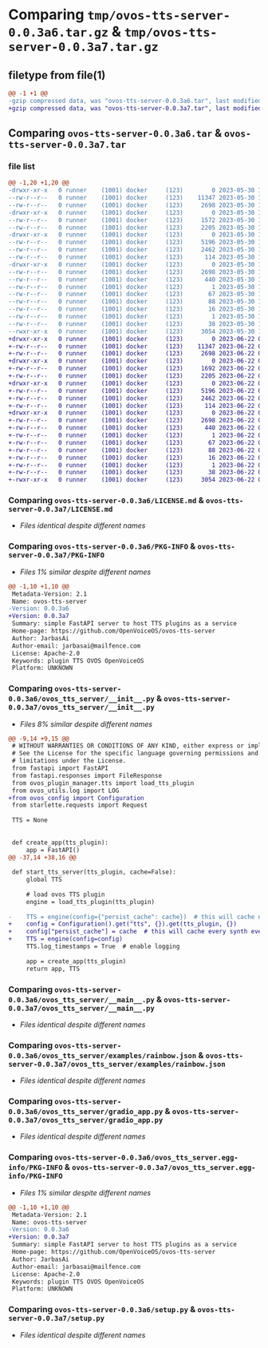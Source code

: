 # Comparing `tmp/ovos-tts-server-0.0.3a6.tar.gz` & `tmp/ovos-tts-server-0.0.3a7.tar.gz`

## filetype from file(1)

```diff
@@ -1 +1 @@
-gzip compressed data, was "ovos-tts-server-0.0.3a6.tar", last modified: Tue May 30 18:08:34 2023, max compression
+gzip compressed data, was "ovos-tts-server-0.0.3a7.tar", last modified: Thu Jun 22 03:33:43 2023, max compression
```

## Comparing `ovos-tts-server-0.0.3a6.tar` & `ovos-tts-server-0.0.3a7.tar`

### file list

```diff
@@ -1,20 +1,20 @@
-drwxr-xr-x   0 runner    (1001) docker     (123)        0 2023-05-30 18:08:34.602711 ovos-tts-server-0.0.3a6/
--rw-r--r--   0 runner    (1001) docker     (123)    11347 2023-05-30 18:08:34.000000 ovos-tts-server-0.0.3a6/LICENSE.md
--rw-r--r--   0 runner    (1001) docker     (123)     2698 2023-05-30 18:08:34.602711 ovos-tts-server-0.0.3a6/PKG-INFO
-drwxr-xr-x   0 runner    (1001) docker     (123)        0 2023-05-30 18:08:34.602711 ovos-tts-server-0.0.3a6/ovos_tts_server/
--rw-r--r--   0 runner    (1001) docker     (123)     1572 2023-05-30 18:08:34.000000 ovos-tts-server-0.0.3a6/ovos_tts_server/__init__.py
--rw-r--r--   0 runner    (1001) docker     (123)     2205 2023-05-30 18:08:34.000000 ovos-tts-server-0.0.3a6/ovos_tts_server/__main__.py
-drwxr-xr-x   0 runner    (1001) docker     (123)        0 2023-05-30 18:08:34.602711 ovos-tts-server-0.0.3a6/ovos_tts_server/examples/
--rw-r--r--   0 runner    (1001) docker     (123)     5196 2023-05-30 18:08:34.000000 ovos-tts-server-0.0.3a6/ovos_tts_server/examples/rainbow.json
--rw-r--r--   0 runner    (1001) docker     (123)     2462 2023-05-30 18:08:34.000000 ovos-tts-server-0.0.3a6/ovos_tts_server/gradio_app.py
--rw-r--r--   0 runner    (1001) docker     (123)      114 2023-05-30 18:08:34.000000 ovos-tts-server-0.0.3a6/ovos_tts_server/version.py
-drwxr-xr-x   0 runner    (1001) docker     (123)        0 2023-05-30 18:08:34.602711 ovos-tts-server-0.0.3a6/ovos_tts_server.egg-info/
--rw-r--r--   0 runner    (1001) docker     (123)     2698 2023-05-30 18:08:34.000000 ovos-tts-server-0.0.3a6/ovos_tts_server.egg-info/PKG-INFO
--rw-r--r--   0 runner    (1001) docker     (123)      440 2023-05-30 18:08:34.000000 ovos-tts-server-0.0.3a6/ovos_tts_server.egg-info/SOURCES.txt
--rw-r--r--   0 runner    (1001) docker     (123)        1 2023-05-30 18:08:34.000000 ovos-tts-server-0.0.3a6/ovos_tts_server.egg-info/dependency_links.txt
--rw-r--r--   0 runner    (1001) docker     (123)       67 2023-05-30 18:08:34.000000 ovos-tts-server-0.0.3a6/ovos_tts_server.egg-info/entry_points.txt
--rw-r--r--   0 runner    (1001) docker     (123)       88 2023-05-30 18:08:34.000000 ovos-tts-server-0.0.3a6/ovos_tts_server.egg-info/requires.txt
--rw-r--r--   0 runner    (1001) docker     (123)       16 2023-05-30 18:08:34.000000 ovos-tts-server-0.0.3a6/ovos_tts_server.egg-info/top_level.txt
--rw-r--r--   0 runner    (1001) docker     (123)        1 2023-05-30 18:08:34.000000 ovos-tts-server-0.0.3a6/ovos_tts_server.egg-info/zip-safe
--rw-r--r--   0 runner    (1001) docker     (123)       38 2023-05-30 18:08:34.602711 ovos-tts-server-0.0.3a6/setup.cfg
--rwxr-xr-x   0 runner    (1001) docker     (123)     3054 2023-05-30 18:08:34.000000 ovos-tts-server-0.0.3a6/setup.py
+drwxr-xr-x   0 runner    (1001) docker     (123)        0 2023-06-22 03:33:43.963886 ovos-tts-server-0.0.3a7/
+-rw-r--r--   0 runner    (1001) docker     (123)    11347 2023-06-22 03:33:43.000000 ovos-tts-server-0.0.3a7/LICENSE.md
+-rw-r--r--   0 runner    (1001) docker     (123)     2698 2023-06-22 03:33:43.963886 ovos-tts-server-0.0.3a7/PKG-INFO
+drwxr-xr-x   0 runner    (1001) docker     (123)        0 2023-06-22 03:33:43.963886 ovos-tts-server-0.0.3a7/ovos_tts_server/
+-rw-r--r--   0 runner    (1001) docker     (123)     1692 2023-06-22 03:33:43.000000 ovos-tts-server-0.0.3a7/ovos_tts_server/__init__.py
+-rw-r--r--   0 runner    (1001) docker     (123)     2205 2023-06-22 03:33:43.000000 ovos-tts-server-0.0.3a7/ovos_tts_server/__main__.py
+drwxr-xr-x   0 runner    (1001) docker     (123)        0 2023-06-22 03:33:43.963886 ovos-tts-server-0.0.3a7/ovos_tts_server/examples/
+-rw-r--r--   0 runner    (1001) docker     (123)     5196 2023-06-22 03:33:43.000000 ovos-tts-server-0.0.3a7/ovos_tts_server/examples/rainbow.json
+-rw-r--r--   0 runner    (1001) docker     (123)     2462 2023-06-22 03:33:43.000000 ovos-tts-server-0.0.3a7/ovos_tts_server/gradio_app.py
+-rw-r--r--   0 runner    (1001) docker     (123)      114 2023-06-22 03:33:43.000000 ovos-tts-server-0.0.3a7/ovos_tts_server/version.py
+drwxr-xr-x   0 runner    (1001) docker     (123)        0 2023-06-22 03:33:43.963886 ovos-tts-server-0.0.3a7/ovos_tts_server.egg-info/
+-rw-r--r--   0 runner    (1001) docker     (123)     2698 2023-06-22 03:33:43.000000 ovos-tts-server-0.0.3a7/ovos_tts_server.egg-info/PKG-INFO
+-rw-r--r--   0 runner    (1001) docker     (123)      440 2023-06-22 03:33:43.000000 ovos-tts-server-0.0.3a7/ovos_tts_server.egg-info/SOURCES.txt
+-rw-r--r--   0 runner    (1001) docker     (123)        1 2023-06-22 03:33:43.000000 ovos-tts-server-0.0.3a7/ovos_tts_server.egg-info/dependency_links.txt
+-rw-r--r--   0 runner    (1001) docker     (123)       67 2023-06-22 03:33:43.000000 ovos-tts-server-0.0.3a7/ovos_tts_server.egg-info/entry_points.txt
+-rw-r--r--   0 runner    (1001) docker     (123)       88 2023-06-22 03:33:43.000000 ovos-tts-server-0.0.3a7/ovos_tts_server.egg-info/requires.txt
+-rw-r--r--   0 runner    (1001) docker     (123)       16 2023-06-22 03:33:43.000000 ovos-tts-server-0.0.3a7/ovos_tts_server.egg-info/top_level.txt
+-rw-r--r--   0 runner    (1001) docker     (123)        1 2023-06-22 03:33:43.000000 ovos-tts-server-0.0.3a7/ovos_tts_server.egg-info/zip-safe
+-rw-r--r--   0 runner    (1001) docker     (123)       38 2023-06-22 03:33:43.963886 ovos-tts-server-0.0.3a7/setup.cfg
+-rwxr-xr-x   0 runner    (1001) docker     (123)     3054 2023-06-22 03:33:43.000000 ovos-tts-server-0.0.3a7/setup.py
```

### Comparing `ovos-tts-server-0.0.3a6/LICENSE.md` & `ovos-tts-server-0.0.3a7/LICENSE.md`

 * *Files identical despite different names*

### Comparing `ovos-tts-server-0.0.3a6/PKG-INFO` & `ovos-tts-server-0.0.3a7/PKG-INFO`

 * *Files 1% similar despite different names*

```diff
@@ -1,10 +1,10 @@
 Metadata-Version: 2.1
 Name: ovos-tts-server
-Version: 0.0.3a6
+Version: 0.0.3a7
 Summary: simple FastAPI server to host TTS plugins as a service
 Home-page: https://github.com/OpenVoiceOS/ovos-tts-server
 Author: JarbasAi
 Author-email: jarbasai@mailfence.com
 License: Apache-2.0
 Keywords: plugin TTS OVOS OpenVoiceOS
 Platform: UNKNOWN
```

### Comparing `ovos-tts-server-0.0.3a6/ovos_tts_server/__init__.py` & `ovos-tts-server-0.0.3a7/ovos_tts_server/__init__.py`

 * *Files 8% similar despite different names*

```diff
@@ -9,14 +9,15 @@
 # WITHOUT WARRANTIES OR CONDITIONS OF ANY KIND, either express or implied.
 # See the License for the specific language governing permissions and
 # limitations under the License.
 from fastapi import FastAPI
 from fastapi.responses import FileResponse
 from ovos_plugin_manager.tts import load_tts_plugin
 from ovos_utils.log import LOG
+from ovos_config import Configuration
 from starlette.requests import Request
 
 TTS = None
 
 
 def create_app(tts_plugin):
     app = FastAPI()
@@ -37,14 +38,16 @@
 
 def start_tts_server(tts_plugin, cache=False):
     global TTS
 
     # load ovos TTS plugin
     engine = load_tts_plugin(tts_plugin)
 
-    TTS = engine(config={"persist_cache": cache})  # this will cache every synth even across reboots
+    config = Configuration().get("tts", {}).get(tts_plugin, {})
+    config["persist_cache"] = cache  # this will cache every synth even across reboots
+    TTS = engine(config=config)
     TTS.log_timestamps = True  # enable logging
 
     app = create_app(tts_plugin)
     return app, TTS
```

### Comparing `ovos-tts-server-0.0.3a6/ovos_tts_server/__main__.py` & `ovos-tts-server-0.0.3a7/ovos_tts_server/__main__.py`

 * *Files identical despite different names*

### Comparing `ovos-tts-server-0.0.3a6/ovos_tts_server/examples/rainbow.json` & `ovos-tts-server-0.0.3a7/ovos_tts_server/examples/rainbow.json`

 * *Files identical despite different names*

### Comparing `ovos-tts-server-0.0.3a6/ovos_tts_server/gradio_app.py` & `ovos-tts-server-0.0.3a7/ovos_tts_server/gradio_app.py`

 * *Files identical despite different names*

### Comparing `ovos-tts-server-0.0.3a6/ovos_tts_server.egg-info/PKG-INFO` & `ovos-tts-server-0.0.3a7/ovos_tts_server.egg-info/PKG-INFO`

 * *Files 1% similar despite different names*

```diff
@@ -1,10 +1,10 @@
 Metadata-Version: 2.1
 Name: ovos-tts-server
-Version: 0.0.3a6
+Version: 0.0.3a7
 Summary: simple FastAPI server to host TTS plugins as a service
 Home-page: https://github.com/OpenVoiceOS/ovos-tts-server
 Author: JarbasAi
 Author-email: jarbasai@mailfence.com
 License: Apache-2.0
 Keywords: plugin TTS OVOS OpenVoiceOS
 Platform: UNKNOWN
```

### Comparing `ovos-tts-server-0.0.3a6/setup.py` & `ovos-tts-server-0.0.3a7/setup.py`

 * *Files identical despite different names*

